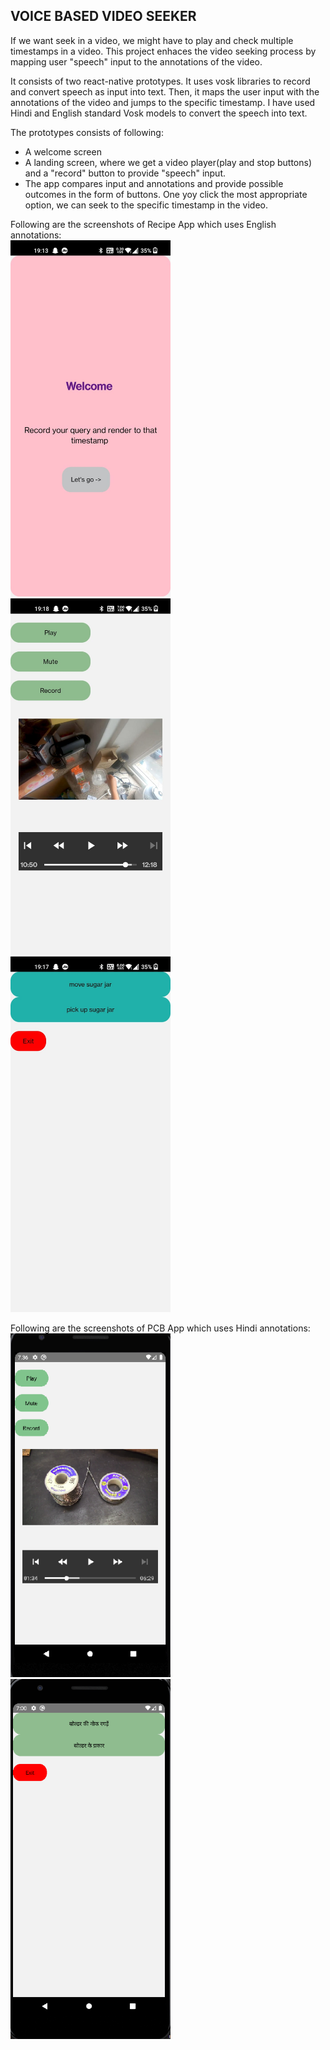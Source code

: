 ## VOICE BASED VIDEO SEEKER

If we want seek in a video, we might have to play and check multiple timestamps in a video. This project enhaces the video seeking process by mapping user "speech" input to the annotations of the video.

It consists of two react-native prototypes. It uses vosk libraries to record and convert speech as input into text. Then, it maps the user input with the annotations of the video and jumps to the specific timestamp. I have used Hindi and English standard Vosk models to convert the speech into text.

The prototypes consists of following:

- A welcome screen
- A landing screen, where we get a video player(play and stop buttons) and a "record" button to provide "speech" input.
- The app compares input and annotations and provide possible outcomes in the form of buttons. One yoy click the most appropriate option, we can seek to the specific timestamp in the video.

Following are the screenshots of Recipe App which uses English annotations:
<br>
<img src="RecipeApp/Screenshots/recipeAppHomeScreen.jpeg" alt="drawing" width="256"/>
<img src="RecipeApp/Screenshots/recipeAppRecorder.jpeg" alt="drawing" width="256"/>
<img src="RecipeApp/Screenshots/recipeAppOptionButtons.jpeg" alt="drawing" width="256"/>

Following are the screenshots of PCB App which uses Hindi annotations:
<br>
<img src="PCBApp/Screenshots/PCB_Recorder.png" alt="drawing" width="256"/>
<img src="PCBApp/Screenshots/PCB_optionButtons.png" alt="drawing" width="256"/>
